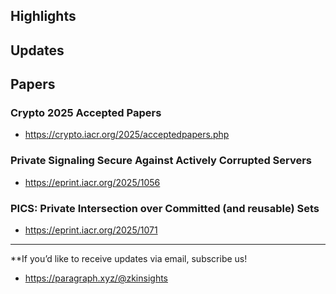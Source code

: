## Highlights

## Updates

## Papers
### Crypto 2025 Accepted Papers
- <https://crypto.iacr.org/2025/acceptedpapers.php>
### Private Signaling Secure Against Actively Corrupted Servers
- <https://eprint.iacr.org/2025/1056>
### PICS: Private Intersection over Committed (and reusable) Sets
- <https://eprint.iacr.org/2025/1071>

---
**If you’d like to receive updates via email, subscribe us!

- <https://paragraph.xyz/@zkinsights>
